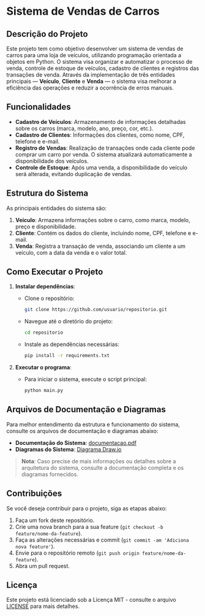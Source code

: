 # Sistema de Vendas de Carros

## Descrição do Projeto

Este projeto tem como objetivo desenvolver um sistema de vendas de carros para uma loja de veículos, utilizando programação orientada a objetos em Python. O sistema visa organizar e automatizar o processo de venda, controle de estoque de veículos, cadastro de clientes e registros das transações de venda. Através da implementação de três entidades principais — **Veículo**, **Cliente** e **Venda** — o sistema visa melhorar a eficiência das operações e reduzir a ocorrência de erros manuais.

## Funcionalidades

- **Cadastro de Veículos**: Armazenamento de informações detalhadas sobre os carros (marca, modelo, ano, preço, cor, etc.).
- **Cadastro de Clientes**: Informações dos clientes, como nome, CPF, telefone e e-mail.
- **Registro de Vendas**: Realização de transações onde cada cliente pode comprar um carro por venda. O sistema atualizará automaticamente a disponibilidade dos veículos.
- **Controle de Estoque**: Após uma venda, a disponibilidade do veículo será alterada, evitando duplicação de vendas.

## Estrutura do Sistema

As principais entidades do sistema são:

1. **Veículo**: Armazena informações sobre o carro, como marca, modelo, preço e disponibilidade.
2. **Cliente**: Contém os dados do cliente, incluindo nome, CPF, telefone e e-mail.
3. **Venda**: Registra a transação de venda, associando um cliente a um veículo, com a data da venda e o valor total.

## Como Executar o Projeto

1. **Instalar dependências**:
   - Clone o repositório:  
     ```bash
     git clone https://github.com/usuario/repositorio.git
     ```
   - Navegue até o diretório do projeto:
     ```bash
     cd repositorio
     ```
   - Instale as dependências necessárias:
     ```bash
     pip install -r requirements.txt
     ```

2. **Executar o programa**:
   - Para iniciar o sistema, execute o script principal:
     ```bash
     python main.py
     ```

## Arquivos de Documentação e Diagramas

Para melhor entendimento da estrutura e funcionamento do sistema, consulte os arquivos de documentação e diagramas abaixo:

- **Documentação do Sistema**: [documentacao.pdf](link-para-documentacao.pdf)
- **Diagramas do Sistema**: [Diagrama Draw.io](link-para-diagrama.drawio)

> **Nota**: Caso precise de mais informações ou detalhes sobre a arquitetura do sistema, consulte a documentação completa e os diagramas fornecidos.

## Contribuições

Se você deseja contribuir para o projeto, siga as etapas abaixo:

1. Faça um fork deste repositório.
2. Crie uma nova branch para a sua feature (`git checkout -b feature/nome-da-feature`).
3. Faça as alterações necessárias e commit (`git commit -am 'Adiciona nova feature'`).
4. Envie para o repositório remoto (`git push origin feature/nome-da-feature`).
5. Abra um pull request.

## Licença

Este projeto está licenciado sob a Licença MIT - consulte o arquivo [LICENSE](LICENSE) para mais detalhes.

